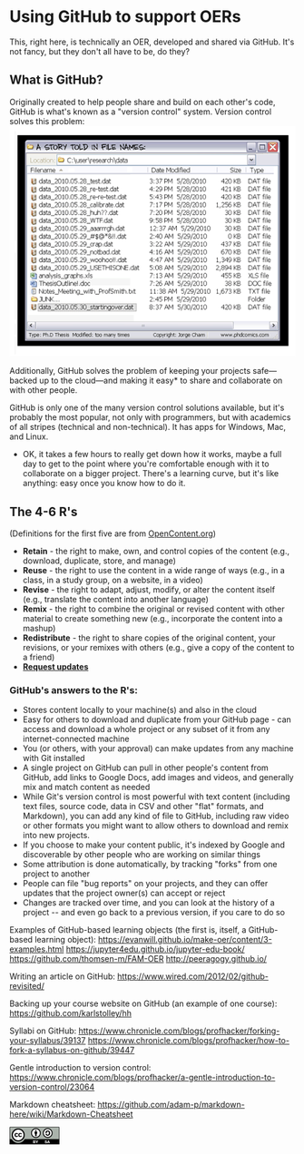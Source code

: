 Using GitHub to support OERs
============================

This, right here, is technically an OER, developed and shared via GitHub. It's not fancy, but they don't all have to be, do they?

What is GitHub?
---------------

Originally created to help people share and build on each other's code, GitHub is what's known as a "version control" system. Version control solves this problem:
[![a bunch of file names for the same file](images/phd052810s.gif)](http://phdcomics.com/comics/archive.php?comicid=1323)

Additionally, GitHub solves the problem of keeping your projects safe&mdash;backed up to the cloud&mdash;and making it easy* to share and collaborate on with other people.

GitHub is only one of the many version control solutions available, but it's probably the most popular, not only with programmers, but with academics of all stripes (technical and non-technical). It has apps for Windows, Mac, and Linux.

* OK, it takes a few hours to really get down how it works, maybe a full day to get to the point where you're comfortable enough with it to collaborate on a bigger project. There's a learning curve, but it's like anything: easy once you know how to do it.

The 4-6 R's
-----------
(Definitions for the first five are from [OpenContent.org](https://opencontent.org/definition/))

* **Retain** - the right to make, own, and control copies of the content (e.g., download, duplicate, store, and manage) 
* **Reuse** - the right to use the content in a wide range of ways (e.g., in a class, in a study group, on a website, in a video)
* **Revise** - the right to adapt, adjust, modify, or alter the content itself (e.g., translate the content into another language)
* **Remix** - the right to combine the original or revised content with other material to create something new (e.g., incorporate the content into a mashup)
* **Redistribute** - the right to share copies of the original content, your revisions, or your remixes with others (e.g., give a copy of the content to a friend)
* **[Request updates](https://boffosocko.com/2018/08/30/the-sixth-r-of-open-educational-resources-oer/)**

### GitHub's answers to the R's:
* Stores content locally to your machine(s) and also in the cloud
* Easy for others to download and duplicate from your GitHub page - can access and download a whole project or any subset of it from any internet-connected machine
* You (or others, with your approval) can make updates from any machine with Git installed
* A single project on GitHub can pull in other people's content from GitHub, add links to Google Docs, add images and videos, and generally mix and match content as needed
* While Git's version control is most powerful with text content (including text files, source code, data in CSV and other "flat" formats, and Markdown), you can add any kind of file to GitHub, including raw video or other formats you might want to allow others to download and remix into new projects.
* If you choose to make your content public, it's indexed by Google and discoverable by other people who are working on similar things
* Some attribution is done automatically, by tracking "forks" from one project to another
* People can file "bug reports" on your projects, and they can offer updates that the project owner(s) can accept or reject
* Changes are tracked over time, and you can look at the history of a project -- and even go back to a previous version, if you care to do so



Examples of GitHub-based learning objects (the first is, itself, a GitHub-based learning object):
https://evanwill.github.io/make-oer/content/3-examples.html
https://jupyter4edu.github.io/jupyter-edu-book/
https://github.com/thomsen-m/FAM-OER
http://peeragogy.github.io/

Writing an article on GitHub:
https://www.wired.com/2012/02/github-revisited/

Backing up your course website on GitHub (an example of one course):
https://github.com/karlstolley/hh

Syllabi on GitHub:
https://www.chronicle.com/blogs/profhacker/forking-your-syllabus/39137
https://www.chronicle.com/blogs/profhacker/how-to-fork-a-syllabus-on-github/39447

Gentle introduction to version control:
https://www.chronicle.com/blogs/profhacker/a-gentle-introduction-to-version-control/23064

 Markdown cheatsheet:
 https://github.com/adam-p/markdown-here/wiki/Markdown-Cheatsheet

[![This work is licensed under Creative Commons Attribution ShareAlike](images/CC-BY-SA_icon.png)](https://creativecommons.org/licenses/by-sa/4.0/legalcode)